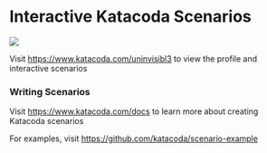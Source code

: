 # Interactive Katacoda Scenarios

[![](http://shields.katacoda.com/katacoda/uninvisibl3/count.svg)](https://www.katacoda.com/uninvisibl3 "Get your profile on Katacoda.com")

Visit https://www.katacoda.com/uninvisibl3 to view the profile and interactive scenarios

### Writing Scenarios
Visit https://www.katacoda.com/docs to learn more about creating Katacoda scenarios

For examples, visit https://github.com/katacoda/scenario-example
